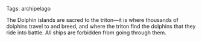 Tags: archipelago

The Dolphin islands are sacred to the triton—it is where thousands of dolphins travel to and breed, and where the triton find the dolphins that they ride into battle. All ships are forbidden from going through them.